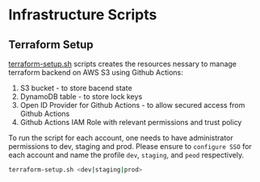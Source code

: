 # Infrastructure Scripts

## Terraform Setup
[terraform-setup.sh](terraform-setup.sh) scripts creates the resources nessary to manage terraform backend on AWS S3 using Github Actions:
1. S3 bucket - to store bacend state
2. DynamoDB table - to store lock keys
3. Open ID Provider for Github Actions - to allow secured access from Github Actions
4. Github Actions IAM Role with relevant permissions and trust policy

To run the script for each account, one needs to have administrator permissions to dev, staging and prod.
Please ensure to `configure SSO` for each account and name the profile `dev`, `staging`, and `peod` respectively.

```bash
terraform-setup.sh <dev|staging|prod>
```